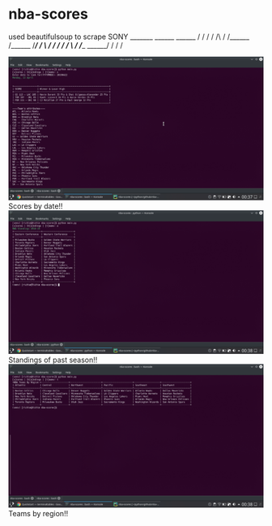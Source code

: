 # nba-scores
used beautifulsoup to scrape SONY
	      _______  ______   ______
       /        /        /     /  /\      /
      /______  /______  /_____/  /  \    /
     /               / /        /    \  /
    /______   ______/ /        /      \/

![alt text](https://github.com/Nimit-Khurana/nba-scores/blob/master/Screenshot_20190914_003743.png)
    Scores by date!!
![alt text](https://github.com/Nimit-Khurana/nba-scores/blob/master/Screenshot_20190914_003830.png)
    Standings of past season!!
![alt text](https://github.com/Nimit-Khurana/nba-scores/blob/master/Screenshot_20190914_003850.png)
    Teams by region!!
